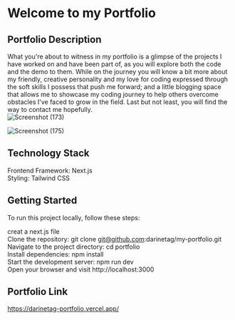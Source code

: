 # Welcome to my Portfolio
## Portfolio Description

What you're about to witness in my portfolio is a glimpse of the projects I have worked on and have been part of, as you will explore both the code and the demo to them. While on the journey you will know a bit more about my friendly, creative personality and my love for coding expressed through the soft skills I possess that push me forward; and a little blogging space that allows me to showcase my coding journey to help others overcome obstacles I've faced to grow in the field. Last but not least, you will find the way to contact me hopefully.  
![Screenshot (173)](https://github.com/darinetag/my-portfolio/assets/137963187/84cfc419-e25b-4e52-95da-0523c8b06c78)


![Screenshot (175)](https://github.com/darinetag/my-portfolio/assets/137963187/fca75de2-516f-41f6-b331-961b8aff3f1a)


## Technology Stack

Frontend Framework: Next.js <br>
Styling: Tailwind CSS

## Getting Started

To run this project locally, follow these steps: <br>

creat a next.js file <br>
Clone the repository: git clone git@github.com:darinetag/my-portfolio.git <br>
Navigate to the project directory: cd portfolio <br>
Install dependencies: npm install <br>
Start the development server: npm run dev <br>
Open your browser and visit http://localhost:3000 <br>

## Portfolio Link
https://darinetag-portfolio.vercel.app/
